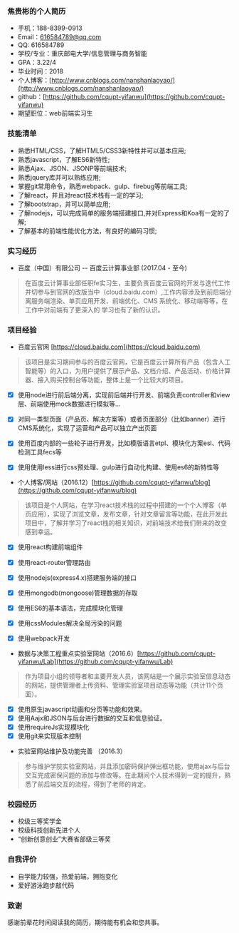 ### 焦贵彬的个人简历

- 手机：188-8399-0913
- Email：616584789@qq.com
- QQ: 616584789
- 学校/专业：重庆邮电大学/信息管理与商务智能
- GPA：3.22/4
- 毕业时间：2018
- 个人博客：[http://www.cnblogs.com/nanshanlaoyao/](http://www.cnblogs.com/nanshanlaoyao/)
- github：[https://github.com/cqupt-yifanwu](https://github.com/cqupt-yifanwu)
- 期望职位：web前端实习生

### 技能清单
- 熟悉HTML/CSS，了解HTML5/CSS3新特性并可以基本应用;
- 熟悉javascript，了解ES6新特性;
- 熟悉Ajax、JSON、JSONP等前端技术;
- 熟悉jquery库并可以熟练应用;
- 掌握git常用命令，熟悉webpack、gulp、firebug等前端工具;
- 了解react，并且对react技术栈有一定的学习;
- 了解bootstrap，并可以简单应用;
- 了解nodejs，可以完成简单的服务端搭建接口,并对Express和Koa有一定的了解;
- 了解基本的前端性能优化方法，有良好的编码习惯;

### 实习经历
- 百度（中国）有限公司 -- 百度云计算事业部 (2017.04 - 至今)
> 在百度云计算事业部任职fe实习生，主要负责百度云官网的开发与迭代工作并切参与到官网的改版当中（cloud.baidu.com）,工作内容涉及到前后端分离服务端渲染、单页应用开发、前端优化、CMS 系统化、移动端等等，在工作中对前端有了更深入的 学习也有了新的认识。

### 项目经验

- 百度云官网 [https://cloud.baidu.com](https://cloud.baidu.com)
> 该项目是实习期间参与的百度云官网，它是百度云计算所有产品（包含人工智能等）的入口，为用户提供了展示产品、文档介绍、产品活动、价格计算器、接入购买控制台等功能，整体上是一个比较大的项目。
- [x] 使用node进行前后端分离，实现前后端并行开发、前端负责controller和view层、前端使用mock数据进行模拟等...
- [x] 对同一类型页面（产品页、解决方案等）或者页面部分（比如banner）进行CMS系统化，实现了运营和产品可以独立产出页面
- [x] 使用百度内部的一些轮子进行开发，比如模版语言etpl、模块化方案esl、代码检测工具fecs等
- [x] 使用使用less进行css预处理、gulp进行自动化构建、使用es6的新特性等


- 个人博客/网站（2016.12）[https://github.com/cqupt-yifanwu/blog](https://github.com/cqupt-yifanwu/blog)

> 该项目是个人网站，在学习react技术栈的过程中搭建的一个个人博客（单页应用），实现了浏览文章，发布文章，针对文章留言等功能，在此开发此项目中，了解并学习了react栈的相关知识，对前端技术给我们带来的改变感到幸运。
- [x] 使用react构建前端组件
- [x] 使用react-router管理路由
- [x] 使用nodejs(express4.x)搭建服务端的接口
- [x] 使用mongodb(mongoose)管理数据的存取
- [x] 使用ES6的基本语法，完成模块化管理
- [x] 使用cssModules解决全局污染的问题
- [x] 使用webpack开发


- 数据与决策工程重点实验室网站（2016.6）[https://github.com/cqupt-yifanwu/Lab](https://github.com/cqupt-yifanwu/Lab)

> 作为项目小组的领导者和主要开发人员，该网站是一个展示实验室信息动态的网站，提供管理者上传资料、管理实验室项目动态等功能（共计11个页面）。
- [x] 使用原生javascript动画和分页等功能和效果。
- [x] 使用Aajx和JSON与后台进行数据的交互和信息验证。
- [x] 使用requireJs实现模块化
- [x] 使用git来实现版本控制

- 实验室网站维护及功能完善 （2016.3）

> 参与维护学院实验室网站，并且添加密码保护弹出框功能，使用ajax与后台交互完成密保问题的添加与修改等。在此期间个人技术得到一定的提升，熟悉了前后端交互的流程，得到了老师的肯定。

### 校园经历

- 校级三等奖学金
- 校级科技创新先进个人
- “创新创意创业”大赛省部级三等奖

### 自我评价
- 自学能力较强，热爱前端，拥抱变化
- 爱好游泳跑步敲代码

### 致谢

感谢前辈花时间阅读我的简历，期待能有机会和您共事。
